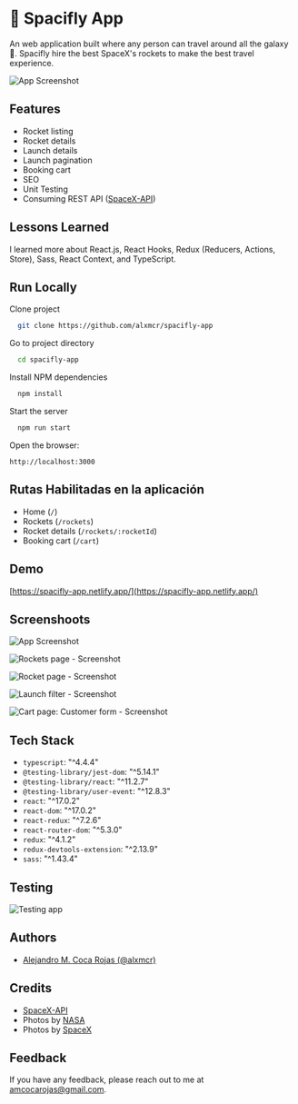 # 🚀 Spacifly App

An web application built where any person can travel around all the galaxy 🚀. Spacifly hire the best SpaceX's rockets to make the best travel experience.

![App Screenshot](https://res.cloudinary.com/images-alex-projects/image/upload/v1640111712/Portfolio/spacifly-images/home-page_rfdyoq.png)

## Features

- Rocket listing
- Rocket details
- Launch details
- Launch pagination
- Booking cart
- SEO
- Unit Testing
- Consuming REST API ([SpaceX-API](https://github.com/r-spacex/SpaceX-API))

## Lessons Learned

I learned more about React.js, React Hooks, Redux (Reducers, Actions, Store), Sass, React Context, and TypeScript.

## Run Locally

Clone project

```bash
  git clone https://github.com/alxmcr/spacifly-app
```

Go to project directory

```bash
  cd spacifly-app
```

Install NPM dependencies

```bash
  npm install
```

Start the server

```bash
  npm run start
```

Open the browser:

```
http://localhost:3000
```

## Rutas Habilitadas en la aplicación

- Home (`/`)
- Rockets (`/rockets`)
- Rocket details (`/rockets/:rocketId`)
- Booking cart (`/cart`)

## Demo

[https://spacifly-app.netlify.app/](https://spacifly-app.netlify.app/)

## Screenshoots

![App Screenshot](https://res.cloudinary.com/images-alex-projects/image/upload/v1640111713/Portfolio/spacifly-images/home-page-mobile_tcivx9.png)

![Rockets page - Screenshot](https://res.cloudinary.com/images-alex-projects/image/upload/v1640111712/Portfolio/spacifly-images/rockets-page_vdc10c.png)

![Rocket page - Screenshot](https://res.cloudinary.com/images-alex-projects/image/upload/v1640124078/Portfolio/spacifly-images/spacify-rocket-page-complete_siaukc.png)

![Launch filter - Screenshot](https://res.cloudinary.com/images-alex-projects/image/upload/v1640124168/Portfolio/spacifly-images/spacifly-launch-filter_xmpivz.png)

![Cart page: Customer form - Screenshot](https://res.cloudinary.com/images-alex-projects/image/upload/v1640124077/Portfolio/spacifly-images/spacifly-cart_rrnyom.png)

## Tech Stack

- `typescript`: "^4.4.4"
- `@testing-library/jest-dom`: "^5.14.1"
- `@testing-library/react`: "^11.2.7"
- `@testing-library/user-event`: "^12.8.3"
- `react`: "^17.0.2"
- `react-dom`: "^17.0.2"
- `react-redux`: "^7.2.6"
- `react-router-dom`: "^5.3.0"
- `redux`: "^4.1.2"
- `redux-devtools-extension`: "^2.13.9"
- `sass`: "^1.43.4"

## Testing

![Testing app](https://res.cloudinary.com/images-alex-projects/image/upload/v1640124077/Portfolio/spacifly-images/spacifly-testing_wkcdf5.png)

## Authors

- [Alejandro M. Coca Rojas (@alxmcr)](https://www.github.com/alxmcr)

## Credits

- [SpaceX-API](https://github.com/r-spacex/SpaceX-API)
- Photos by [NASA](https://unsplash.com/@nasa)
- Photos by [SpaceX](https://www.spacex.com/)

## Feedback

If you have any feedback, please reach out to me at amcocarojas@gmail.com.
